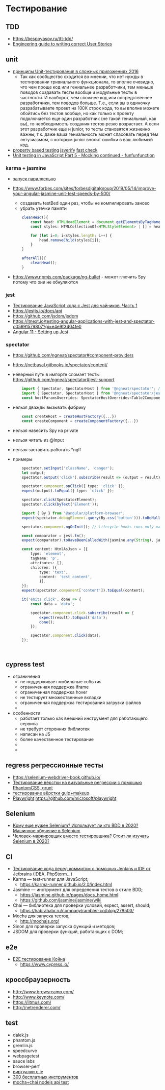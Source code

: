# Тестирование

## TDD

 * https://bespoyasov.ru/ttt-tdd/
 * [Engineering guide to writing correct User Stories](https://sobolevn.me/2019/02/engineering-guide-to-user-stories)

##  unit
	
 * [принципы Unit-тестирования в сложных приложениях 2016](https://habrahabr.ru/post/310826/)
	* Так как сообщество сходится во мнении, что нет нужды в тестировании тривиального функционала, то вполне очевидно, что чем проще код или гениальнее разработчики, тем меньше поводов создавать тесты вообще и модульные тесты в частности. И наоборот, чем сложнее код или посредственнее разработчики, тем поводов больше. Т.е., если вы в одиночку разрабатываете проект на 100К строк кода, то вы вполне можете обойтись без тестов вообще, но как только к проекту подключается еще один разработчик (не такой гениальный, как вы), то необходимость создания тестов резко возрастает. А если этот разработчик еще и junior, то тесты становятся жизненно важны, т.к. даже ваша гениальность может спасовать перед тем энтузиазмом, с которым junior вносит ошибки в ваш любимый код.
 * [property based testing](https://www.youtube.com/watch?v=H-cBhNMxlCw) [jsverify](https://github.com/jsverify/jsverify) [fast check](https://github.com/dubzzz/fast-check)
 * [Unit testing in JavaScript Part 5 - Mocking continued - funfunfunction](https://www.youtube.com/watch?v=ZbModC5pqv0&list=PL0zVEGEvSaeF_zoW9o66wa_UCNE3a7BEr&index=6)

### karma + jasmine

 * [запуск параллельно](https://karma-runner.github.io/6.3/config/configuration-file.html#concurrency)
 * https://www.forbes.com/sites/forbesdigitalgroup/2019/05/14/improve-your-angular-jasmine-unit-test-speeds-by-500/
	* создавать testBed один раз, чтобы не компилировать заново
	* убрать утечки памяти

	```ts
		cleanHead(){
			const head: HTMLHeadElement = document.getElementsByTagName('head')[0];
			const styles: HTMLCollectionOf<HTMLStyleElement> | [] = head.getElementsByTagName('style');

			for (let i=0; i<styles.length; i++) {
				head.removeChild(styles[i]);
			}
		}

		afterAll(){
			cleanHead();
		}
	```
 * https://www.npmjs.com/package/ng-bullet - может глючить Spy потому что они не обнуляются

### jest

 * [Тестирование JavaScript кода с Jest для чайников. Часть 1](https://habr.com/ru/post/502302/)
 * https://jestjs.io/docs/api
 * https://github.com/jsdom/jsdom
 * https://itnext.io/testing-angular-applications-with-jest-and-spectator-c05991579807?gi=e4e9f3404fe0
 * [Angular 11 - Setting up Jest](https://dev.to/alfredoperez/angular-10-setting-up-jest-2m0l)

### spectator

 * https://github.com/ngneat/spectator#component-providers
 * https://netbasal.gitbooks.io/spectator/content/
 * неверный путь в импорте сломает тесты https://github.com/ngneat/spectator#jest-support

	```ts
		import { Spectator, SpectatorHost } from '@ngneat/spectator'; // wrong
		import { Spectator, SpectatorHost } from '@ngneat/spectator/jest'; // right
		const hostParamsOverrides: SpectatorHostOverrides<Table2Component<unknown>, HostComponent, HostComponent> = {...}

	```
 * нельзя дважды вызывать фабрику

	```ts
		const createHost = createHostFactory({...})
		const createComponent = createComponentFactory({...})
	```
 * нельзя навесить Spy на private
 * нельзя читать из @Input
 * нельзя заставить работать *ngIf
 * примеры
	```ts
		spectator.setInput('className', 'danger');
		let output;
		spectator.output('click').subscribe(result => (output = result));

		spectator.component.onClick({ type: 'click' });
		expect(output).toEqual({ type: 'click' });

		spectator.click(SpectatorElement);
		spectator.click(byText('Element'));

		import { By } from '@angular/platform-browser';
		expect(spectator.debugElement.query(By.css('button'))).toBeNull();

		spectator.component.ngOnInit(); // lifecycle hooks runs only manually

		const comparator = jest.fn();
		expect(comparator).toHaveBeenCalledWith(jasmine.any(String), jasmine.any(Number), SortDirection.ASC);

		const content: HtmlAsJson = [{
			type: 'element',
			tagName: 'p',
			attributes: [],
			children: [{
				type: 'text',
				content: 'test content',
				}],
		}];
		expect(spectator.component['content']).toEqual(content);

		it('emits click', done => {
			const data = 'data';

			spectator.component.click.subscribe(result => {
				expect(result).toEqual('data');
				done();
			});

			spectator.component.click(data);
		});

		
	```

##  cypress test

 * ограничения
	* не поддерживает мобильные события
	* ограниченная поддержка iframe
	* ограниченная поддержка hover
	* не тестирует множественные вкладки
	* ограниченная поддержка тестирования загрузки файлов
	* 
 * особенности
 	* работает только как внешний инструмент для работающего сервиса
 	* не требует сторонних библиотек
	* написан на JS
	* более качественное тестирование
	* 
	* 
## regress регрессионные тесты

 * https://selenium-webdriver-book.github.io/
 * [Тестирование вёрстки на визуальные регрессии с помощью PhantomCSS, grunt](http://habrahabr.ru/post/271379/)
 * [тестирование вёрстки gulp+makeup](https://habrahabr.ru/company/2gis/blog/277457/)
 * [Playwright](https://habr.com/ru/company/jugru/blog/487294/) https://github.com/microsoft/playwright

## Selenium

 * [Кому еще нужен Selenium? Использует ли кто BDD в 2020? Машинное обучение в Selenium](https://habr.com/ru/company/jugru/blog/494256/)
 * [Человек-маркировщик вместо тестировщика? Стоит ли изучать Selenium в 2020?](https://habr.com/ru/post/499658/)

##  CI

 * [Тестирование кода перед коммитом с помощью Jenkins и IDE от Jetbrains (IDEA, PhpStorm...)](http://habrahabr.ru/post/182042/)
 *  Karma — test-runner для JavaScript;
	* https://karma-runner.github.io/2.0/index.html
 *  Jasmine — инструмент для определения тестов в стиле BDD;
	* https://jasmine.github.io/pages/docs_home.html
	* https://github.com/jasmine/jasmine/wiki
 *  Chai — библиотека для проверки условий, expect, assert, should;
	* https://habrahabr.ru/company/rambler-co/blog/278503/
 * Mocha для запуска тестов;
	* http://mochajs.org/
 * Sinon для проверки запуска функций и методов;
 * JSDOM для проверки функций, работающих с DOM;

## e2e

 * [Е2Е тестирование Койна](https://bespoyasov.ru/blog/coin-e2e-with-cypress/)
    * https://www.cypress.io/
 
##  кроссбраузерность

 * http://www.browsrcamp.com/
 * http://www.keynote.com/
 * https://litmus.com/
 * http://netrenderer.com/

##  test

 * dalek.js
 * phantom.js
 * gremlin.js
 * speedcurve
 * webpagetest
 * sauce labs
 * browser-perf
 * [виртуалки с ie](https://developer.microsoft.com/en-us/microsoft-edge/tools/vms/windows/)
 * [300 бесплатных инструментов](https://habrahabr.ru/post/250621/)
 * [mocha+chai nodejs api test](https://habrahabr.ru/post/308352/)


